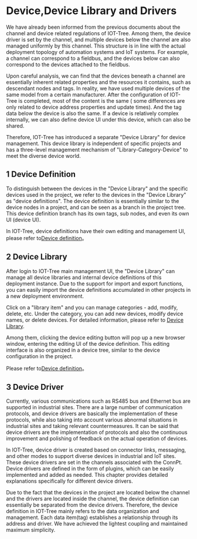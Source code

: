 Device,Device Library and Drivers
==


We have already been informed from the previous documents about the channel and device related regulations of IOT-Tree.
Among them, the device driver is set by the channel, and multiple devices below the channel are also managed uniformly
by this channel. This structure is in line with the actual deployment topology of automation systems and IoT systems.
For example, a channel can correspond to a fieldbus, and the devices below can also correspond to the devices attached
to the fieldbus.

Upon careful analysis, we can find that the devices beneath a channel are essentially inherent related properties and
the resources it contains, such as descendant nodes and tags. In reality, we have used multiple devices of the same
model from a certain manufacturer. After the configuration of IOT-Tree is completed, most of the content is the same (
some differences are only related to device address properties and update times). And the tag data below the device is
also the same. If a device is relatively complex internally, we can also define device UI under this device, which can
also be shared.

Therefore, IOT-Tree has introduced a separate "Device Library" for device management. This device library is independent
of specific projects and has a three-level management mechanism of "Library-Category-Device" to meet the diverse device
world.

## 1 Device Definition

To distinguish between the devices in the "Device Library" and the specific devices used in the project, we refer to the
devices in the "Device Library" as "device definitions". The device definition is essentially similar to the device
nodes in a project, and can be seen as a branch in the project tree. This device definition branch has its own tags, sub
nodes, and even its own UI (device UI).

In IOT-Tree, device definitions have their own editing and management UI, please refer to[Device definition][defdev]。

[defdev]:./dev_def.md

## 2 Device Library

After login to IOT-Tree main management UI, the "Device Library" can manage all device libraries and internal device
definitions of this deployment instance. Due to the support for import and export functions, you can easily import the
device definitions accumulated in other projects in a new deployment environment.

Click on a "library item" and you can manage categories - add, modify, delete, etc. Under the category, you can add new
devices, modify device names, or delete devices. For detailed information, please refer to [Device Library][dev_lib].

Among them, clicking the device editing button will pop up a new browser window, entering the editing UI of the device
definition. This editing interface is also organized in a device tree, similar to the device configuration in the
project.

Please refer to[Device definition][defdev]。

[dev_lib]:./dev_lib.md

## 3 Device Driver

Currently, various communications such as RS485 bus and Ethernet bus are supported in industrial sites. There are a
large number of communication protocols, and device drivers are basically the implementation of these protocols, while
also taking into account various abnormal situations in industrial sites and taking relevant countermeasures. It can be
said that device drivers are the implementation of protocols and also the continuous improvement and polishing of
feedback on the actual operation of devices.

In IOT-Tree, device driver is created based on connector links, messaging, and other modes to support diverse devices in
industrial and IoT sites. These device drivers are set in the channels associated with the ConnPt. Device drivers are
defined in the form of plugins, which can be easily implemented and added as needed. This chapter provides detailed
explanations specifically for different device drivers.

Due to the fact that the devices in the project are located below the channel and the drivers are located inside the
channel, the device definition can essentially be separated from the device drivers. Therefore, the device definition in
IOT-Tree mainly refers to the data organization and management. Each data item(tag) establishes a relationship through
its address and driver. We have achieved the lightest coupling and maintained maximum simplicity.



